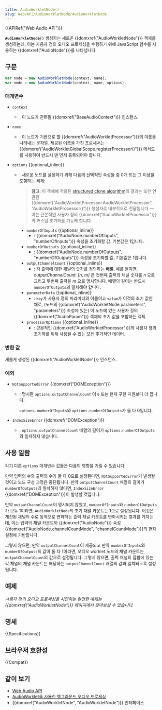 ```yaml
---
title: AudioWorkletNode()
slug: Web/API/AudioWorkletNode/AudioWorkletNode
---
```


{{APIRef("Web Audio API")}}

**`AudioWorkletNode()`** 생성자는 새로운 {{domxref("AudioWorkletNode")}} 객체를 생성하는데, 이는 사용자 정의 오디오 프로세싱을 수행하기 위해 JavaScript 함수를 사용하는 {{domxref("AudioNode")}}를 나타냅니다.

## 구문

```js
var node = new AudioWorkletNode(context, name);
var node = new AudioWorkletNode(context, name, options);
```

### 매개변수

- `context`
  - : 이 노드가 관련될 {{domxref("BaseAudioContext")}} 인스턴스.
- `name`
  - : 이 노드가 기반으로 할 {{domxref("AudioWorkletProcessor")}}의 이름을 나타내는 문자열. 제공된 이름을 가진 프로세서는 {{domxref("AudioWorkletGlobalScope.registerProcessor()")}} 메서드를 사용하여 반드시 맨 먼저 등록되어야 합니다.
- `options` {{optional_inline}}

  - : 새로운 노드를 설정하기 위해 다음의 선택적인 속성들 중 0개 또는 그 이상을 포함하는 객체:

    <!-- 명세는 이 객체를 다음으로 나타냅니다: AudioWorkletNodeOptions -->

    > **참고:** 이 객체에 적용된 [structured clone algorithm](/ko/docs/Web/API/Web_Workers_API/Structured_clone_algorithm)의 결과는
    > 또한 연관된 {{domxref("AudioWorkletProcessor.AudioWorkletProcessor", "AudioWorkletProcessor()")}} 생성자로 내부적으로 전달됩니다
    > — 이는 근본적인 사용자 정의 {{domxref("AudioWorkletProcessor")}}의 커스텀 초기화를 가능케 합니다.

    - `numberOfInputs` {{optional_inline}}
      - : {{domxref("AudioNode.numberOfInputs", "numberOfInputs")}} 속성을 초기화할 값. 기본값은 1입니다.
    - `numberOfOutputs` {{optional_inline}}
      - : {{domxref("AudioNode.numberOfOutputs", "numberOfOutputs")}} 속성을 초기화할 값. 기본값은 1입니다.
    - `outputChannelCount` {{optional_inline}}
      - : 각 출력에 대한 채널의 숫자를 정의하는 **배열**. 예를 들자면, _outputChannelCount: \[n, m]_ 은 첫번째 출력의 채널 숫자를 _n_ 으로 그리고 두번째 출력을 _m_ 으로 명시합니다. 배열의 길이는 반드시 `numberOfOutputs`과 일치해야 합니다.
    - `parameterData` {{optional_inline}}
      - : `key`가 사용자 정의 파라미터의 이름이고 `value`가 이것의 초기 값인 채로, (노드의 {{domxref("AudioWorkletNode.parameters", "parameters")}} 속성에 있는) 이 노드에 있는 사용자 정의 {{domxref("AudioParam")}} 객체의 초기 값을 포함하는 객체.
    - `processorOptions` {{optional_inline}}
      - : 근본적인 {{domxref("AudioWorkletProcessor")}}의 사용자 정의 초기화를 위해 사용될 수 있는 모든 추가적인 데이터.

### 반환 값

새롭게 생성된 {{domxref("AudioWorkletNode")}} 인스턴스.

### 예외

- `NotSupportedError` {{domxref("DOMException")}}

  - : 명시된 `options.outputChannelCount` 이 `0` 또는 현재 구현 지원보다 더 큽니다.

    `options.numberOfInputs`와 `options.numberOfOutputs`가 둘 다 0입니다.

- `IndexSizeError` {{domxref("DOMException")}}
  - : `options.outputChannelCount` 배열의 길이가 `options.numberOfOutputs`와 일치하지 않습니다.

## 사용 일람

각기 다른 `options` 매개변수 값들은 다음의 영향을 가질 수 있습니다.

만약 입력의 수와 출력의 수가 둘 다 0으로 설정된다면, `NotSupportedError`가 발생될 것이고 노드 구성 과정은 중단됩니다. 만약 `outputChannelCount` 배열의 길이가 `numberOfOutputs`과 일치하지 않다면, `IndexSizeError` {{domxref("DOMException")}}이 발생할 것입니다.

만약 `outputChannelCount`이 명시되지 않았고, `numberOfInputs`와 `numberOfOutputs`가 모두 1이라면, `AudioWorkletNode`의 초기 채널 카운트는 1으로 설정됩니다. 이것은 계산된 채널의 수로 동적으로 변화하는 출력 채널 카운트를 변화시키는 효과를 가지는데, 이는 입력의 채널 카운트와 {{domxref("AudioNode")}} 속성 {{domxref("AudioNode.channelCountMode", "channelCountMode")}}의 현재 설정에 기반합니다.

그렇지 않으면, 만약 `outputChannelCount`이 제공되고 만약 `numberOfInputs`와 `numberOfOutputs`의 값이 둘 다 1이라면, 오디오 worklet 노드의 채널 카운트는 `outputChannelCount`의 값으로 설정됩니다. 그렇지 않으면, 출력 채널의 집합에 있는 각 채널의 채널 카운트는 해당하는 `outputChannelCount` 배열의 값과 일치되도록 설정됩니다.

## 예제

_사용자 정의 오디오 프로세싱을 시연하는 완전한 예제는 {{domxref("AudioWorkletNode")}} 페이지에서 찾아보실 수 있습니다._

## 명세

{{Specifications}}

## 브라우저 호환성

{{Compat}}

## 같이 보기

- [Web Audio API](/ko/docs/Web/API/Web_Audio_API)
- [AudioWorklet을 사용한 백그라운드 오디오 프로세싱](/ko/docs/Web/API/Web_Audio_API/Using_AudioWorklet)
- {{domxref("AudioWorkletNode", "AudioWorkletNode")}} 인터페이스
